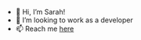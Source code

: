 - 👋 Hi, I’m Sarah!
- 💞️ I’m looking to work as a developer
- 📫 Reach me [here ](https://www.linkedin.com/in/sarah-so-dev/)
<!---
ssarahs-lab/ssarahs-lab is a ✨ special ✨ repository because its `README.md` (this file) appears on your GitHub profile.
You can click the Preview link to take a look at your changes.
--->
